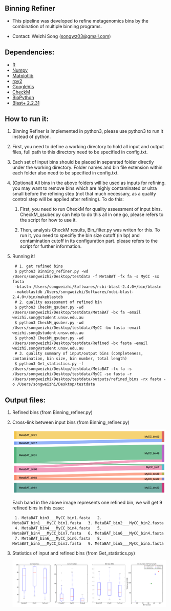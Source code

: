 Binning Refiner
---

+ This pipeline was developed to refine metagenomics bins by the combination of multiple binning programs.

+ Contact: Weizhi Song (songwz03@gmail.com)

Dependencies:
---

+ [R](https://www.r-project.org)
+ [Numpy](http://www.numpy.org)
+ [Matplotlib](http://matplotlib.org)
+ [rpy2](http://rpy2.bitbucket.org)
+ [GoogleVis](https://github.com/mages/googleVis#googlevis)
+ [CheckM](http://ecogenomics.github.io/CheckM/)
+ [BioPython](https://github.com/biopython/biopython.github.io/)
+ [Blast+ 2.2.31](http://www.ncbi.nlm.nih.gov/news/06-16-2015-blast-plus-update/)


How to run it:
---

1. Binning Refiner is implemented in python3, please use python3 to run it instead of python.

1. First, you need to define a working directory to hold all input and output files, full path to this directory need
to be specified in config.txt.

1. Each set of input bins should be placed in separated folder directly under the working directory. Folder names and
bin file extension within each folder also need to be specified in config.txt.

1. (Optional) All bins in the above folders will be used as inputs for refining. you may want to remove bins which
are highly contaminated or ultra small before the refining step (not that much necessary, as a quality control step will
be applied after refining). To do this:

    1. First, you need to run CheckM for quality assessment of input bins. CheckM_qsuber.py can help to do this all in
    one go, please refers to the script for how to use it.

    1. Then, analysis CheckM results, Bin_filter.py was writen for this. To run it, you need to specifiy the bin size
    cutoff (in bp) and contamination cutoff in its configuration part. please refers to the script for further information.

1. Running it!

        # 1. get refined bins
        $ python3 Binning_refiner.py -wd /Users/songweizhi/Desktop/testdata -f MetaBAT -fx fa -s MyCC -sx fasta
        -blastn /Users/songweizhi/Softwares/ncbi-blast-2.4.0+/bin/blastn
        -makeblastdb /Users/songweizhi/Softwares/ncbi-blast-2.4.0+/bin/makeblastdb
        # 2. quality assessment of refined bin
        $ python3 CheckM_qsuber.py -wd /Users/songweizhi/Desktop/testdata/MetaBAT -bx fa -email weizhi.song@student.unsw.edu.au
        $ python3 CheckM_qsuber.py -wd /Users/songweizhi/Desktop/testdata/MyCC -bx fasta -email weizhi.song@student.unsw.edu.au
        $ python3 CheckM_qsuber.py -wd /Users/songweizhi/Desktop/testdata/Refined -bx fasta -email weizhi.song@student.unsw.edu.au
        # 3. quality summary of input/output bins (completeness, contamination, bin size, bin number, total length)
        $ python3 Get_statistics.py -f /Users/songweizhi/Desktop/testdata/MetaBAT -fx fa -s /Users/songweizhi/Desktop/testdata/MyCC -sx fasta -r /Users/songweizhi/Desktop/testdata/outputs/refined_bins -rx fasta -o /Users/songweizhi/Desktop/testdata

Output files:
---

1. Refined bins (from Binning_refiner.py)

1. Cross-link between input bins (from Binning_refiner.py)

    ![Sankey_plot](doc/images/sankey_plot.jpg)

    Each band in the above image represents one refined bin, we will get 9 refined bins in this case:

        1. MetaBAT_bin3___MyCC_bin1.fasta   2. MetaBAT_bin1___MyCC_bin1.fasta   3. MetaBAT_bin2___MyCC_bin2.fasta
        4. MetaBAT_bin4___MyCC_bin4.fasta   5. MetaBAT_bin4___MyCC_bin7.fasta   6. MetaBAT_bin6___MyCC_bin4.fasta
        7. MetaBAT_bin6___MyCC_bin6.fasta   8. MetaBAT_bin5___MyCC_bin3.fasta   9. MetaBAT_bin5___MyCC_bin5.fasta

1. Statistics of input and refined bins (from Get_statistics.py)

    ![Statistics](doc/images/statistics.png)



